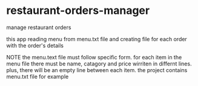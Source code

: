 # restaurant-orders-manager
manage restaurant orders

this app reading menu from menu.txt file 
and creating file for each order with the order's details

NOTE
the menu.text file must follow specific form.
for each item in the menu file there must be name, catagory and price wirriten in differnt lines.
plus, there will be an empty line between each item.
the project contains menu.txt file for example

